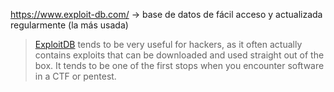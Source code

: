 
https://www.exploit-db.com/ -> base de datos de fácil acceso y actualizada regularmente (la más usada)
> [ExploitDB](https://www.exploit-db.com) tends to be very useful for hackers, as it often actually contains exploits that can be downloaded and used straight out of the box. It tends to be one of the first stops when you encounter software in a CTF or pentest.